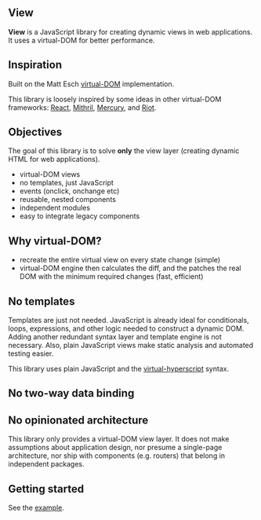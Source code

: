 View
----

**View** is a JavaScript library for creating dynamic views in web applications. It uses a virtual-DOM for better
performance.

Inspiration
-----------

Built on the Matt Esch [virtual-DOM](https://github.com/Matt-Esch/virtual-dom) implementation.

This library is loosely inspired by some ideas in other virtual-DOM frameworks: 
[React](https://facebook.github.io/react), [Mithril](http://lhorie.github.io/mithril), 
[Mercury](https://github.com/Raynos/mercury), and [Riot](https://muut.com/riotjs).

Objectives
----------

The goal of this library is to solve **only** the view layer (creating dynamic HTML for web applications).

- virtual-DOM views
- no templates, just JavaScript
- events (onclick, onchange etc)
- reusable, nested components
- independent modules
- easy to integrate legacy components

Why virtual-DOM?
----------------

- recreate the entire virtual view on every state change (simple)
- virtual-DOM engine then calculates the diff, and the patches the real DOM with the minimum required changes (fast, 
efficient)

No templates
------------

Templates are just not needed. JavaScript is already ideal for conditionals, loops, expressions, and other logic needed
to construct a dynamic DOM. Adding another redundant syntax layer and template engine is not necessary. Also, plain 
JavaScript views make static analysis and automated testing easier.

This library uses plain JavaScript and the 
[virtual-hyperscript](https://github.com/Matt-Esch/virtual-dom/tree/master/virtual-hyperscript) syntax.

No two-way data binding
-----------------------

No opinionated architecture
---------------------------

This library only provides a virtual-DOM view layer. It does not make assumptions about application design, 
nor presume a single-page architecture, nor ship with components (e.g. routers) that belong in independent packages.

Getting started
---------------

See the [example](https://github.com/mtmacdonald/view/blob/master/docs/example.js).
